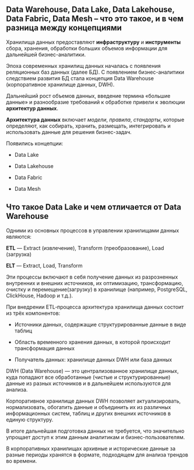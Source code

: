 ## Data Warehouse, Data Lake, Data Lakehouse, Data Fabric, Data Mesh – что это такое, и в чем разница между концепциями

Хранилища данных предоставляют **инфраструктуру** и **инструменты** сбора, хранения, обработки больших объемов информации для дальнейшей бизнес-аналитики.

Эпоха современных хранилищ данных началась с появления реляционных баз данных (далее БД). С появлением бизнес-аналитики следствием развития БД стала концепция Data Warehouse (корпоративное хранилище данных, DWH).

Дальнейший рост объемов данных, введение термина «большие данные» и разнообразие требований к обработке привели к эволюции **архитектур данных**.

**Архитектура данных** включает *модели*, *правила*, *стандарты*, которые определяют, как собирать, хранить, размещать, интегрировать и использовать данные для решения бизнес-задач.

Появились концепции:

- Data Lake

- Data Lakehouse

- Data Fabric

- Data Mesh

## Что такое Data Lake и чем отличается от Data Warehouse

Одними из основных процессов в управлении хранилищами данных являются:

**ETL** — Extract (извлечение), Transform (преобразование), Load (загрузка)

**ELT** — Extract, Load, Transform

Эти процессы включают в себя получение данных из разрозненных внутренних и внешних источников, их оптимизацию, трансформацию, очистку и перемещение(загрузку) в хранилище (например, PostgreSQL, ClickHouse, Hadoop и т.д.).

При внедрении ETL‑процесса архитектура хранилища данных состоит из трёх компонентов: 

- Источники данных, содержащие структурированные данные в виде таблиц

- Область временного хранения данных, в которой происходит трансформация данных

- Получатель данных: хранилище данных DWH или база данных

DWH (Data Warehouse) — это централизованное хранилище данных, куда попадают все обработанные (чистые и структурированные) данные из разных источников и в дальнейшем используются для анализа.

Корпоративное хранилище данных DWH позволяет актуализировать, нормализовать, обогатить данные и объединить их из различных информационных систем, таблиц и других внешних источников в единую структуру.

В итоге дальнейшая подготовка данных не требуется, что значительно упрощает доступ к этим данным аналитикам и бизнес-пользователям.

В корпоративных хранилищах архивные и исторические данные за разные периоды хранятся в формате, подходящем для анализа трендов во времени.
